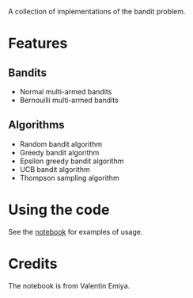 A collection of implementations of the bandit problem.

# Features

## Bandits

* Normal multi-armed bandits
* Bernouilli multi-armed bandits

## Algorithms

* Random bandit algorithm
* Greedy bandit algorithm
* Epsilon greedy bandit algorithm
* UCB bandit algorithm
* Thompson sampling algorithm

# Using the code

See the [notebook](notebook.ipynb) for examples of usage.

# Credits

The notebook is from Valentin Emiya.
